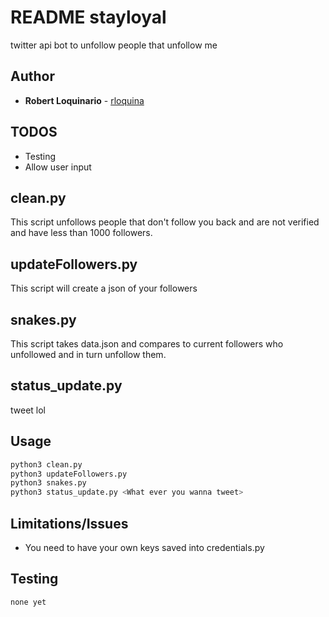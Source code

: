 # README stayloyal
twitter api bot to unfollow people that unfollow me

## Author

- **Robert Loquinario** - [rloquina](mailto:lokinerio@gmail.com)

## TODOS

- Testing
- Allow user input

## clean.py
This script unfollows people that don't follow you back and are not verified and have less than 1000 followers.

## updateFollowers.py

This script will create a json of your followers

## snakes.py
This script takes data.json and compares to current followers who unfollowed and in turn unfollow them.

## status_update.py
tweet lol

## Usage

```bash
python3 clean.py
python3 updateFollowers.py
python3 snakes.py
python3 status_update.py <What ever you wanna tweet>
```

## Limitations/Issues

- You need to have your own keys saved into credentials.py

## Testing

```bash
none yet
```
